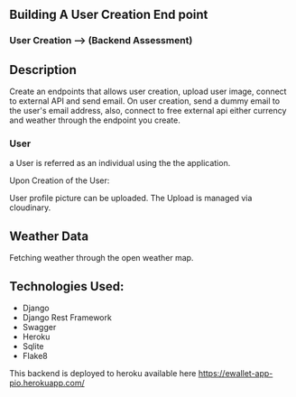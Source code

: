 ## Building A User Creation End point

### User Creation  --> (Backend Assessment)
 
## Description
Create an endpoints that allows user creation, upload user image, connect to external API and send email. On user creation, send a dummy email to the user's email address, also, connect to free external api either currency and weather through the endpoint you create.

### User
a User is referred as an individual using the the application.

Upon Creation of the User:

User profile picture can be uploaded.
The Upload is managed via cloudinary.

## Weather Data
Fetching weather through the open weather map.


## Technologies Used:
- Django
- Django Rest Framework
- Swagger
- Heroku
- Sqlite
- Flake8

This backend is deployed to heroku available here https://ewallet-app-pio.herokuapp.com/

